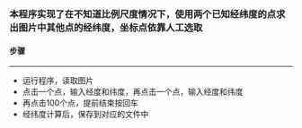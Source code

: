 ### 本程序实现了在不知道比例尺度情况下，使用两个已知经纬度的点求出图片中其他点的经纬度，坐标点依靠人工选取
#### 步骤
----

* 运行程序，读取图片
* 点击一个点，输入经度和纬度，再点击一个点，输入经度和纬度
* 再点击100个点，提前结束按回车
* 经纬度计算后，保存到对应的文件中
